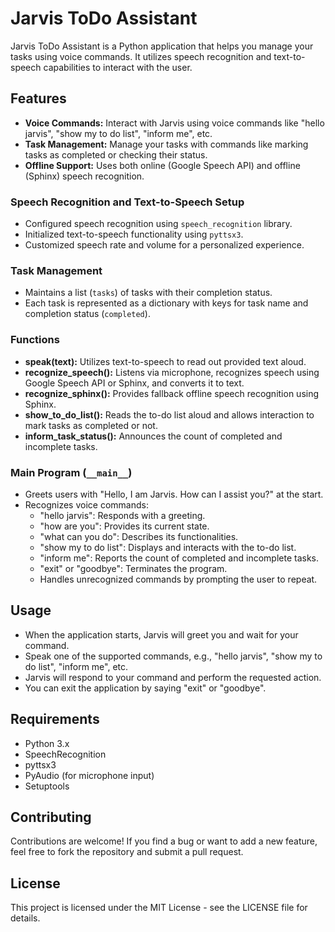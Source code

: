 # Jarvis ToDo Assistant

Jarvis ToDo Assistant is a Python application that helps you manage your tasks using voice commands. It utilizes speech recognition and text-to-speech capabilities to interact with the user.

## Features

- **Voice Commands:** Interact with Jarvis using voice commands like "hello jarvis", "show my to do list", "inform me", etc.
- **Task Management:** Manage your tasks with commands like marking tasks as completed or checking their status.
- **Offline Support:** Uses both online (Google Speech API) and offline (Sphinx) speech recognition.

### Speech Recognition and Text-to-Speech Setup

- Configured speech recognition using `speech_recognition` library.
- Initialized text-to-speech functionality using `pyttsx3`.
- Customized speech rate and volume for a personalized experience.

### Task Management

- Maintains a list (`tasks`) of tasks with their completion status.
- Each task is represented as a dictionary with keys for task name and completion status (`completed`).

### Functions

- **speak(text):** Utilizes text-to-speech to read out provided text aloud.
- **recognize_speech():** Listens via microphone, recognizes speech using Google Speech API or Sphinx, and converts it to text.
- **recognize_sphinx():** Provides fallback offline speech recognition using Sphinx.
- **show_to_do_list():** Reads the to-do list aloud and allows interaction to mark tasks as completed or not.
- **inform_task_status():** Announces the count of completed and incomplete tasks.

### Main Program (`__main__`)

- Greets users with "Hello, I am Jarvis. How can I assist you?" at the start.
- Recognizes voice commands:
  - "hello jarvis": Responds with a greeting.
  - "how are you": Provides its current state.
  - "what can you do": Describes its functionalities.
  - "show my to do list": Displays and interacts with the to-do list.
  - "inform me": Reports the count of completed and incomplete tasks.
  - "exit" or "goodbye": Terminates the program.
  - Handles unrecognized commands by prompting the user to repeat.

## Usage

- When the application starts, Jarvis will greet you and wait for your command.
- Speak one of the supported commands, e.g., "hello jarvis", "show my to do list", "inform me", etc.
- Jarvis will respond to your command and perform the requested action.
- You can exit the application by saying "exit" or "goodbye".

## Requirements

- Python 3.x
- SpeechRecognition
- pyttsx3
- PyAudio (for microphone input)
- Setuptools

## Contributing

Contributions are welcome! If you find a bug or want to add a new feature, feel free to fork the repository and submit a pull request.

## License

This project is licensed under the MIT License - see the LICENSE file for details.


